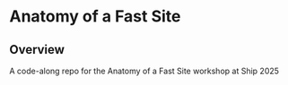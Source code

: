 # Anatomy of a Fast Site

## Overview

A code-along repo for the Anatomy of a Fast Site workshop at Ship 2025
